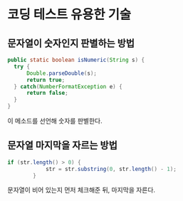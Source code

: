 # 코딩 테스트 유용한 기술

## 문자열이 숫자인지 판별하는 방법

```java
public static boolean isNumeric(String s) {
  try {
      Double.parseDouble(s);
      return true;
  } catch(NumberFormatException e) {
      return false;
  }
}
```
이 메소드를 선언해 숫자를 판별한다.

## 문자열 마지막을 자르는 방법
```java
if (str.length() > 0) {
			str = str.substring(0, str.length() - 1);
		}
```
문자열이 비어 있는지 먼저 체크해준 뒤, 마지막을 자른다.
